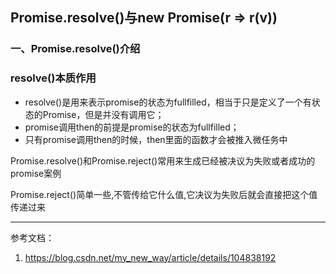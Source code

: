 ## Promise.resolve()与new Promise(r => r(v))

### 一、Promise.resolve()介绍







### resolve()本质作用

- resolve()是用来表示promise的状态为fullfilled，相当于只是定义了一个有状态的Promise，但是并没有调用它；
- promise调用then的前提是promise的状态为fullfilled；
- 只有promise调用then的时候，then里面的函数才会被推入微任务中







Promise.resolve()和Promise.reject()常用来生成已经被决议为失败或者成功的promise案例

Promise.reject()简单一些,不管传给它什么值,它决议为失败后就会直接把这个值传递过来





---------

参考文档：

1. https://blog.csdn.net/my_new_way/article/details/104838192

